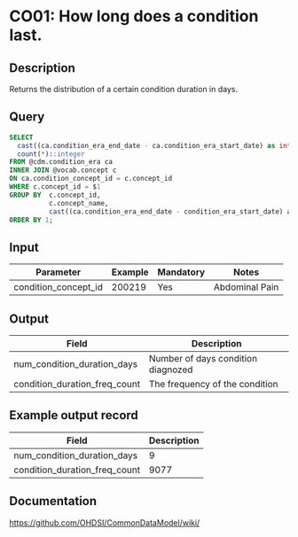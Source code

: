 <!---
Group:condition occurrence
Name:CO01 How long does a condition last.
Author:Patrick Ryan
CDM Version: 5.3
-->

# CO01: How long does a condition last.

## Description
Returns the distribution of a certain condition duration in days.

## Query
```sql
SELECT
  cast((ca.condition_era_end_date - ca.condition_era_start_date) as integer) + 1 AS num_condition_duration_days,
  count(*)::integer                                                                 AS condition_duration_freq_count
FROM @cdm.condition_era ca
INNER JOIN @vocab.concept c
ON ca.condition_concept_id = c.concept_id
WHERE c.concept_id = $1
GROUP BY  c.concept_id,
          c.concept_name,
          cast((ca.condition_era_end_date - condition_era_start_date) as integer)
ORDER BY 1;
```

## Input

|  Parameter |  Example |  Mandatory |  Notes |
| --- | --- | --- | --- |
| condition_concept_id |   200219 |  Yes | Abdominal Pain |

## Output

|  Field |  Description |
| --- | --- |
| num_condition_duration_days | Number of days condition diagnozed |
| condition_duration_freq_count | The frequency of the condition |

## Example output record

|  Field |  Description |
| --- | --- |
| num_condition_duration_days |  9 |
| condition_duration_freq_count |  9077 |

## Documentation
https://github.com/OHDSI/CommonDataModel/wiki/
